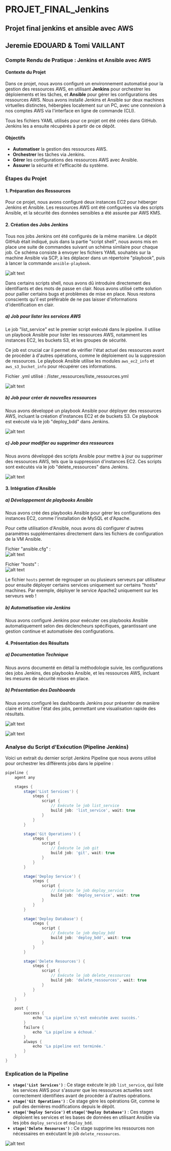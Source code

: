# PROJET_FINAL_Jenkins
Projet final jenkins et ansible avec AWS
-----------------------------------------
Jeremie EDOUARD & Tomi VAILLANT
----------------------------------------

### Compte Rendu de Pratique : Jenkins et Ansible avec AWS

#### Contexte du Projet

Dans ce projet, nous avons configuré un environnement automatisé pour la gestion des ressources AWS, en utilisant **Jenkins** pour orchestrer les déploiements et les tâches, et **Ansible** pour gérer les configurations des ressources AWS. Nous avons installé Jenkins et Ansible sur deux machines virtuelles distinctes, hébergées localement sur un PC, avec une connexion à nos comptes AWS via l'interface en ligne de commande (CLI).

Tous les fichiers YAML utilisés pour ce projet ont été créés dans GitHub. Jenkins les a ensuite récupérés à partir de ce dépôt.

#### Objectifs

- **Automatiser** la gestion des ressources AWS.
- **Orchestrer** les tâches via Jenkins.
- **Gérer** les configurations des ressources AWS avec Ansible.
- **Assurer** la sécurité et l'efficacité du système.

### Étapes du Projet

#### 1. Préparation des Ressources

Pour ce projet, nous avons configuré deux instances EC2 pour héberger Jenkins et Ansible. Les ressources AWS ont été configurées via des scripts Ansible, et la sécurité des données sensibles a été assurée par AWS KMS.

#### 2. Création des Jobs Jenkins

Tous nos jobs Jenkins ont été configurés de la même manière. Le dépôt GitHub était indiqué, puis dans la partie "script shell", nous avons mis en place une suite de commandes suivant un schéma similaire pour chaque job. Ce schéma consiste à envoyer les fichiers YAML souhaités sur la machine Ansible via SCP, à les déplacer dans un répertoire "playbook", puis à lancer la commande `ansible-playbook`.

![alt text](https://github.com/tropizz/PROJET_FINAL_Jenkins/blob/main/screenshots/configuration_git.png)

Dans certains scripts shell, nous avons dû introduire directement des identifiants et des mots de passe en clair. Nous avons utilisé cette solution pour pallier certains bugs et problèmes de mise en place. Nous restons conscients qu'il est préférable de ne pas laisser d'informations d'identification en clair.

##### a) Job pour lister les services AWS

Le job "list_service" est le premier script exécuté dans le pipeline. Il utilise un playbook Ansible pour lister les ressources AWS, notamment les instances EC2, les buckets S3, et les groupes de sécurité.

Ce job est crucial car il permet de vérifier l'état actuel des ressources avant de procéder à d'autres opérations, comme le déploiement ou la suppression de ressources. Le playbook Ansible utilise les modules `aws_ec2_info` et `aws_s3_bucket_info` pour récupérer ces informations.

Fichier .yml utilisé : /lister_ressources/liste_ressources.yml

![alt text](https://github.com/tropizz/PROJET_FINAL_Jenkins/blob/main/screenshots/script_job_list_service.png)

##### b) Job pour créer de nouvelles ressources

Nous avons développé un playbook Ansible pour déployer des ressources AWS, incluant la création d'instances EC2 et de buckets S3. Ce playbook est exécuté via le job "deploy_bdd" dans Jenkins.

![alt text](https://github.com/tropizz/PROJET_FINAL_Jenkins/blob/main/screenshots/script_job_deploy_bdd.png)

##### c) Job pour modifier ou supprimer des ressources

Nous avons développé des scripts Ansible pour mettre à jour ou supprimer des ressources AWS, tels que la suppression d'instances EC2. Ces scripts sont exécutés via le job "delete_ressources" dans Jenkins.

![alt text](https://github.com/tropizz/PROJET_FINAL_Jenkins/blob/main/screenshots/script_job_delete_ressources.png)

#### 3. Intégration d'Ansible

##### a) Développement de playbooks Ansible

Nous avons créé des playbooks Ansible pour gérer les configurations des instances EC2, comme l'installation de MySQL et d'Apache.

Pour cette utilisation d'Ansible, nous avons dû configurer d'autres paramètres supplémentaires directement dans les fichiers de configuration de la VM Ansible.

Fichier "ansible.cfg" :  
![alt text](https://github.com/tropizz/PROJET_FINAL_Jenkins/blob/main/screenshots/fichier_ansible_cfg.png)

Fichier "hosts" :  
![alt text](https://github.com/tropizz/PROJET_FINAL_Jenkins/blob/main/screenshots/fichier_ansible_hosts.png)

Le fichier `hosts` permet de regrouper un ou plusieurs serveurs par utilisateur pour ensuite déployer certains services uniquement sur certains "hosts" machines. Par exemple, déployer le service Apache2 uniquement sur les serveurs web !

##### b) Automatisation via Jenkins

Nous avons configuré Jenkins pour exécuter ces playbooks Ansible automatiquement selon des déclencheurs spécifiques, garantissant une gestion continue et automatisée des configurations.

#### 4. Présentation des Résultats

##### a) Documentation Technique

Nous avons documenté en détail la méthodologie suivie, les configurations des jobs Jenkins, des playbooks Ansible, et les ressources AWS, incluant les mesures de sécurité mises en place.

##### b) Présentation des Dashboards

Nous avons configuré les dashboards Jenkins pour présenter de manière claire et intuitive l'état des jobs, permettant une visualisation rapide des résultats.

![alt text](https://github.com/tropizz/PROJET_FINAL_Jenkins/blob/main/screenshots/dashboard_jenkins.png)

![alt text](https://github.com/tropizz/PROJET_FINAL_Jenkins/blob/main/screenshots/repertoire_jenkins_workspace.png)

### Analyse du Script d'Exécution (Pipeline Jenkins)

Voici un extrait du dernier script Jenkins Pipeline que nous avons utilisé pour orchestrer les différents jobs dans le pipeline :

```groovy
pipeline {
    agent any

    stages {
        stage('List Services') {
            steps {
                script {
                    // Exécute le job list_service
                    build job: 'list_service', wait: true
                }
            }
        }

        stage('Git Operations') {
            steps {
                script {
                    // Exécute le job git
                    build job: 'git', wait: true
                }
            }
        }

        stage('Deploy Service') {
            steps {
                script {
                    // Exécute le job deploy_service
                    build job: 'deploy_service', wait: true
                }
            }
        }

        stage('Deploy Database') {
            steps {
                script {
                    // Exécute le job deploy_bdd
                    build job: 'deploy_bdd', wait: true
                }
            }
        }

        stage('Delete Resources') {
            steps {
                script {
                    // Exécute le job delete_ressources
                    build job: 'delete_ressources', wait: true
                }
            }
        }
    }

    post {
        success {
            echo 'La pipeline s\'est exécutée avec succès.'
        }
        failure {
            echo 'La pipeline a échoué.'
        }
        always {
            echo 'La pipeline est terminée.'
        }
    }
}
```

### Explication de la Pipeline

- **`stage('List Services')`** : Ce stage exécute le job `list_service`, qui liste les services AWS pour s'assurer que les ressources actuelles sont correctement identifiées avant de procéder à d'autres opérations.
- **`stage('Git Operations')`** : Ce stage gère les opérations Git, comme le pull des dernières modifications depuis le dépôt.
- **`stage('Deploy Service')` et `stage('Deploy Database')`** : Ces stages déploient les services et les bases de données en utilisant Ansible via les jobs `deploy_service` et `deploy_bdd`.
- **`stage('Delete Resources')`** : Ce stage supprime les ressources non nécessaires en exécutant le job `delete_ressources`.

![alt text](https://github.com/tropizz/PROJET_FINAL_Jenkins/blob/main/screenshots/output_console_pipeline.png)
